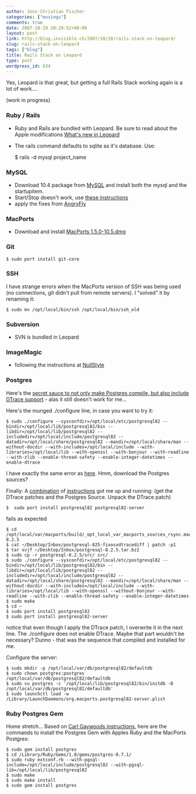 ```yaml
---
author: Jens-Christian Fischer
categories: ["musings"]
comments: true
date: 2007-10-28 20:29:52+00:00
layout: post
link: http://blog.invisible.ch/2007/10/28/rails-stack-on-leopard/
slug: rails-stack-on-leopard
tags: ["blog"]
title: Rails Stack on Leopard
type: post
wordpress_id: 634
---
```


Yes, Leopard is that great, but getting a full Rails Stack working again is a lot of work....

(work in progress)

### Ruby / Rails


* Ruby and Rails are bundled with Leopard. Be sure to read about the Apple modifications [What's new in Leopard][6]
* The rails command defaults to sqlite as it's database. Use:


    $ rails -d mysql project_name


### MySQL

* Download 10.4 package from [MySQL][2] and install both the mysql and the startupitem.
* Start/Stop doesn't work, use [these instructions][4]
* apply the fixes from [AngryFly][5]

### MacPorts

* Download and install [MacPorts 1.5.0-10.5.dmg][3]

### Git

    $ sudo port install git-core

### SSH

I have strange errors when the MacPorts version of SSH was being used (no connections, git didn't pull from remote servers). I "solved" it by renaming it:

    $ sudo mv /opt/local/bin/ssh /opt/local/bin/ssh_old

### Subversion

* SVN is bundled in Leopard

### ImageMagic

* following the instructions at [NullStyle][1]

### Postgres

Here's the [secret sauce to not only make Postgres compile, but also include DTrace support][7] - alas it still doesn't work for me...

Here's the munged ./configure line, in case you want to try it: 

    $ sudo ./configure --sysconfdir=/opt/local/etc/postgresql82 --bindir=/opt/local/lib/postgresql82/bin --libdir=/opt/local/lib/postgresql82 --includedir=/opt/local/include/postgresql82 --datadir=/opt/local/share/postgresql82 --mandir=/opt/local/share/man --without-docdir --with-includes=/opt/local/include --with-libraries=/opt/local/lib --with-openssl --with-bonjour --with-readline --with-zlib --enable-thread-safety --enable-integer-datetimes --enable-dtrace

I have exactly the same error as [here][8]. Hmm, download the Postgres sources? 

Finally: A [combination][7] of [instructions][9] got me up and running: (get the DTrace patches and the Postgres Source. Unpack the DTrace patch)

    $  sudo port install postgresql82 postgresql82-server

fails as expected

    $ cd  /opt/local/var/macports/build/_opt_local_var_macports_sources_rsync.macports.org_release_ports_databases_postgresql82/work/postgresql-8.2.5
    $ cat ~/Desktop/Inbox/postgresql-825-fixosxdtracediff | patch -p1  
    $ tar xvjf ~/Desktop/Inbox/postgresql-8.2.5.tar.bz2 
    $ sudo cp -r postgresql-8.2.5/src/ src/
    $ sudo ./configure --sysconfdir=/opt/local/etc/postgresql82 --bindir=/opt/local/lib/postgresql82/bin --libdir=/opt/local/lib/postgresql82 --includedir=/opt/local/include/postgresql82 --datadir=/opt/local/share/postgresql82 --mandir=/opt/local/share/man --without-docdir --with-includes=/opt/local/include --with-libraries=/opt/local/lib --with-openssl --without-bonjour --with-readline --with-zlib --enable-thread-safety --enable-integer-datetimes 
    $ sudo make
    $ cd ~
    $ sudo port install postgresql82
    $ sudo port install postgresql82-server

notice that even though I apply the DTrace patch, I overwrite it in the next line. The ./configure does not enable DTrace. Maybe that part wouldn't be necessary? Dunno - that was the sequence that compiled and installed for me.

Configure the server:

    $ sudo mkdir -p /opt/local/var/db/postgresql82/defaultdb
    $ sudo chown postgres:postgres /opt/local/var/db/postgresql82/defaultdb
    $ sudo su postgres -c '/opt/local/lib/postgresql82/bin/initdb -D /opt/local/var/db/postgresql82/defaultdb'
    $ sudo launchctl load -w /Library/LaunchDaemons/org.macports.postgresql82-server.plist


### Ruby Postgres Gem

Home stretch... Based on [Carl Gaywoods instructions][10], here are the commands to install the Postgres Gem with Apples Ruby and the MacPorts Postgres:

    $ sudo gem install postgres
    $ cd /Library/Ruby/Gems/1.8/gems/postgres-0.7.1/
    $ sudo ruby extconf.rb --with-pgsql-include=/opt/local/include/postgresql82 --with-pgsql-lib=/opt/local/lib/postgresql82
    $ sudo make
    $ sudo make install
    $ sudo gem install postgres





[1]: http://nullstyle.com/2007/10/27/how-to-build-imagemagick-and-install-rmagick-with-macports-on-mac-os-x-leopard/
[2]: http://dev.mysql.com/downloads/mysql/5.0.html
[3]: http://svn.macosforge.org/repository/macports/downloads/MacPorts-1.5.0/
[4]: http://www.simplisticcomplexity.com/2007/10/27/start-and-stop-mysql-in-mac-os-x-10-5-leopard#comments
[5]: http://angry-fly.com/index.cfm/2007/10/26/Fix-for-MySQL-on-Leopard
[6]: http://trac.macosforge.org/projects/ruby/wiki/WhatsNewInLeopard
[7]: http://leenux.org.uk/dtrace-patches/dtrace-with-postgres-on-osx/
[8]: http://www.nabble.com/Compiling-postgresql82-on-Leopard-t4697604.html
[9]: http://www.gelens.org/2007/10/29/postgresql_in_leopard_using_ma
[10]: http://www.carlgaywood.co.uk/blog/installing-ruby-on-rails-with-postgresql
